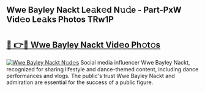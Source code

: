 ## Wwe Bayley Nackt Le𝚊k𝚎d N𝚞𝚍e - Part-PxW Vid𝚎o Le𝚊ks Photos TRw1P

# <h2><a href="http://fb22qst.evod.top/?m=Wwe+Bayley+Nackt">🔗 👉🔴 Wwe Bayley Nackt Vid𝚎o Ph𝚘t𝚘s</a></h2>

[![Wwe Bayley Nackt N𝚞d𝚎s](https://i.imgur.com/8V9OHl7.gif)](http://fb22qst.evod.top/?m=Wwe+Bayley+Nackt)
Social media influencer Wwe Bayley Nackt, recognized for sharing lifestyle and dance-themed content, including dance performances and vlogs. The public's trust Wwe Bayley Nackt and admiration are essential for the success of a public figure. 
